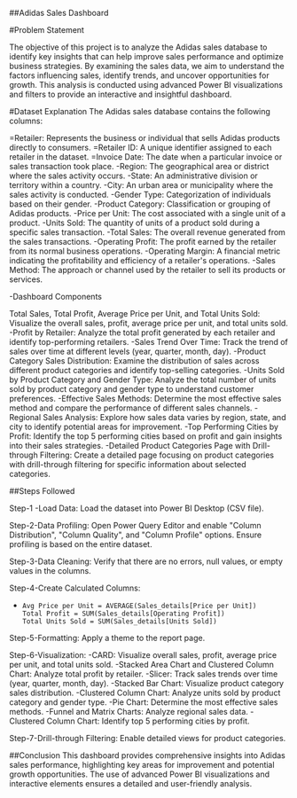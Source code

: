 ##Adidas Sales Dashboard

#Problem Statement

The objective of this project is to analyze the Adidas sales database to identify key insights that can help improve sales performance and optimize business strategies.
By examining the sales data, we aim to understand the factors influencing sales, identify trends, and uncover opportunities for growth. This analysis is conducted using 
advanced Power BI visualizations and filters to provide an interactive and insightful dashboard.

#Dataset Explanation
The Adidas sales database contains the following columns:

=Retailer: Represents the business or individual that sells Adidas products directly to consumers.
=Retailer ID: A unique identifier assigned to each retailer in the dataset.
=Invoice Date: The date when a particular invoice or sales transaction took place.
-Region: The geographical area or district where the sales activity occurs.
-State: An administrative division or territory within a country.
-City: An urban area or municipality where the sales activity is conducted.
-Gender Type: Categorization of individuals based on their gender.
-Product Category: Classification or grouping of Adidas products.
-Price per Unit: The cost associated with a single unit of a product.
-Units Sold: The quantity of units of a product sold during a specific sales transaction.
-Total Sales: The overall revenue generated from the sales transactions.
-Operating Profit: The profit earned by the retailer from its normal business operations.
-Operating Margin: A financial metric indicating the profitability and efficiency of a retailer's operations.
-Sales Method: The approach or channel used by the retailer to sell its products or services.

-Dashboard Components

Total Sales, Total Profit, Average Price per Unit, and Total Units Sold:
Visualize the overall sales, profit, average price per unit, and total units sold.
-Profit by Retailer:
Analyze the total profit generated by each retailer and identify top-performing retailers.
-Sales Trend Over Time:
Track the trend of sales over time at different levels (year, quarter, month, day).
-Product Category Sales Distribution:
Examine the distribution of sales across different product categories and identify top-selling categories.
-Units Sold by Product Category and Gender Type:
Analyze the total number of units sold by product category and gender type to understand customer preferences.
-Effective Sales Methods:
Determine the most effective sales method and compare the performance of different sales channels.
-Regional Sales Analysis:
Explore how sales data varies by region, state, and city to identify potential areas for improvement.
-Top Performing Cities by Profit:
Identify the top 5 performing cities based on profit and gain insights into their sales strategies.
-Detailed Product Categories Page with Drill-through Filtering:
Create a detailed page focusing on product categories with drill-through filtering for specific information about selected categories.

##Steps Followed

Step-1 -Load Data: Load the dataset into Power BI Desktop (CSV file).

Step-2-Data Profiling: Open Power Query Editor and enable "Column Distribution", "Column Quality", and "Column Profile" options. Ensure profiling is based on the entire dataset.

Step-3-Data Cleaning: Verify that there are no errors, null values, or empty values in the columns.

Step-4-Create Calculated Columns:
-     Avg Price per Unit = AVERAGE(Sales_details[Price per Unit])
      Total Profit = SUM(Sales_details[Operating Profit])
      Total Units Sold = SUM(Sales_details[Units Sold])

Step-5-Formatting: Apply a theme to the report page.

Step-6-Visualization:
-CARD: Visualize overall sales, profit, average price per unit, and total units sold.
-Stacked Area Chart and Clustered Column Chart: Analyze total profit by retailer.
-Slicer: Track sales trends over time (year, quarter, month, day).
-Stacked Bar Chart: Visualize product category sales distribution.
-Clustered Column Chart: Analyze units sold by product category and gender type.
-Pie Chart: Determine the most effective sales methods.
-Funnel and Matrix Charts: Analyze regional sales data.
-Clustered Column Chart: Identify top 5 performing cities by profit.

Step-7-Drill-through Filtering: Enable detailed views for product categories.

##Conclusion
This dashboard provides comprehensive insights into Adidas sales performance, highlighting key areas for improvement and potential growth opportunities. 
The use of advanced Power BI visualizations and interactive elements ensures a detailed and user-friendly analysis.

